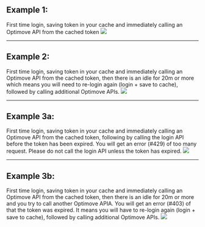 ## Example 1: 
First time login, saving token in your cache and immediately calling an Optimove API from the cached token
![](https://github.com/optimoveproductintegration/Optimove-APIs/blob/master/Login-API/API%20Auth%20E1.jpg?raw=true)

----------
## Example 2: 
First time login, saving token in your cache and immediately calling an Optimove API from the cached token, then there is an idle for 20m or more which means you will need to re-login again (login + save to cache), followed by calling additional Optimove APIs.
![](https://github.com/optimoveproductintegration/Optimove-APIs/blob/master/Login-API/API%20Auth%20E2.jpg?raw=true)

----------
## Example 3a: 
First time login, saving token in your cache and immediately calling an Optimove API from the cached token, following by calling the login API before the token has been expired. You will get an error (#429) of too many request. Please do not call the login API unless the token has expired.
![](https://github.com/optimoveproductintegration/Optimove-APIs/blob/master/Login-API/API%20Auth%20E3a.jpg?raw=true)

----------
## Example 3b: 
First time login, saving token in your cache and immediately calling an Optimove API from the cached token, then there is an idle for 20m or more and you try to call another Optimove APIA. You will get an error (#403) of that the token was expired. It means you will have to re-login again (login + save to cache), followed by calling additional Optimove APIs.
![](https://github.com/optimoveproductintegration/Optimove-APIs/blob/master/Login-API/API%20Auth%20E3b.jpg?raw=true)
